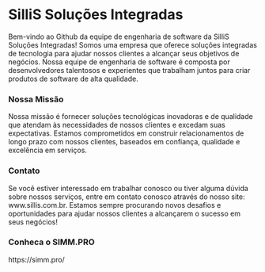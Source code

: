 <h1>SilliS Soluções Integradas</h1>
<p>Bem-vindo ao Github da equipe de engenharia de software da SilliS Soluções Integradas! Somos uma empresa que oferece soluções integradas de tecnologia para ajudar nossos clientes a alcançar seus objetivos de negócios. Nossa equipe de engenharia de software é composta por desenvolvedores talentosos e experientes que trabalham juntos para criar produtos de software de alta qualidade.</p>

<h3>Nossa Missão</h3>
<p>Nossa missão é fornecer soluções tecnológicas inovadoras e de qualidade que atendam às necessidades de nossos clientes e excedam suas expectativas. Estamos comprometidos em construir relacionamentos de longo prazo com nossos clientes, baseados em confiança, qualidade e excelência em serviços.</p>

<h3>Contato</h3>
Se você estiver interessado em trabalhar conosco ou tiver alguma dúvida sobre nossos serviços, entre em contato conosco através do nosso site: www.sillis.com.br. Estamos sempre procurando novos desafios e oportunidades para ajudar nossos clientes a alcançarem o sucesso em seus negócios!

<h3>Conheca o SIMM.PRO</h3>
https://simm.pro/
